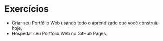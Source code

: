 # Exercícios

- Criar seu Portfólio Web usando todo o aprendizado que você construiu hoje;
- Hospedar seu Portfólio Web no GitHub Pages.
